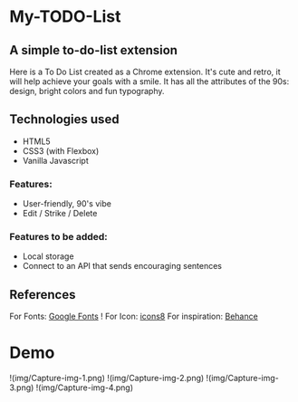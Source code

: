 # My-TODO-List

## A simple to-do-list extension
Here is a To Do List created as a Chrome extension.
It's cute and retro, it will help achieve your goals with a smile.
It has all the attributes of the 90s: design, bright colors and fun typography.


## Technologies used
- HTML5
- CSS3 (with Flexbox)
- Vanilla Javascript


### Features:
- User-friendly, 90's vibe
- Edit / Strike / Delete


### Features to be added:
- Local storage
- Connect to an API that sends encouraging sentences


## References
For Fonts: [Google Fonts](https://fonts.google.com/) !
For Icon: [icons8](https://icones8.fr/)
For inspiration: [Behance](https://www.behance.net/search/projects?tracking_source=typeahead_search_direct)

# Demo 
!(img/Capture-img-1.png)
!(img/Capture-img-2.png)
!(img/Capture-img-3.png)
!(img/Capture-img-4.png)
